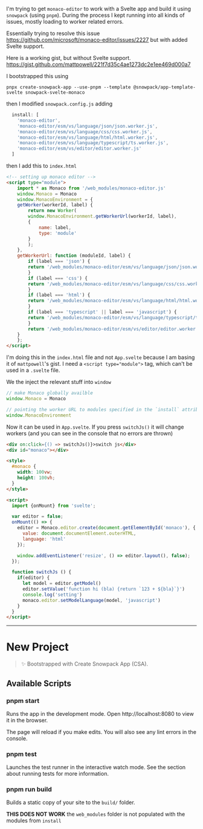 
I'm trying to get `monaco-editor` to work with a Svelte app and build it using `snowpack` (using `pnpm`).
During the process I kept running into all kinds of issues, mostly loading to worker related errors.

Essentially trying to resolve this issue https://github.com/microsoft/monaco-editor/issues/2227 but with added Svelte support.

Here is a working gist, but without Svelte support. https://gist.github.com/mattpowell/221f7d35c4ae1273dc2e1ee469d000a7

I bootstrapped this using

```
pnpx create-snowpack-app --use-pnpm --template @snowpack/app-template-svelte snowpack-svelte-monaco
```

then I modified `snowpack.config.js` adding

```js
  install: [
    'monaco-editor',
    'monaco-editor/esm/vs/language/json/json.worker.js',
    'monaco-editor/esm/vs/language/css/css.worker.js',
    'monaco-editor/esm/vs/language/html/html.worker.js',
    'monaco-editor/esm/vs/language/typescript/ts.worker.js',
    'monaco-editor/esm/vs/editor/editor.worker.js'
  ]
```

then I add this to `index.html`

```html
<!-- setting up monaco editor -->
<script type="module">
    import * as Monaco from '/web_modules/monaco-editor.js'
    window.Monaco = Monaco
    window.MonacoEnvironment = {
    getWorker(workerId, label) {
        return new Worker(
        window.MonacoEnvironment.getWorkerUrl(workerId, label),
        {
            name: label,
            type: 'module'
        }
        );
    },
    getWorkerUrl: function (moduleId, label) {
        if (label === 'json') {
        return '/web_modules/monaco-editor/esm/vs/language/json/json.worker.js';
        }
        if (label === 'css') {
        return '/web_modules/monaco-editor/esm/vs/language/css/css.worker.js';
        }
        if (label === 'html') {
        return '/web_modules/monaco-editor/esm/vs/language/html/html.worker.js';
        }
        if (label === 'typescript' || label === 'javascript') {
        return '/web_modules/monaco-editor/esm/vs/language/typescript/ts.worker.js';
        }
        return '/web_modules/monaco-editor/esm/vs/editor/editor.worker.js';
    }
    };
</script>
```

I'm doing this in the `index.html` file and not `App.svelte` because I am basing it of `mattpowell`'s gist. I need a `<script type="module">` tag, which can't be used in a `.svelte` file.

We the inject the relevant stuff into `window`

```js
// make Monaco globally availble
window.Monaco = Monaco

// pointing the worker URL to modules specified in the `install` attribute of `snowpack.config.js`
window.MonacoEnvironment
```

Now it can be used in `App.svelte`. If you press `switchJs()` it will change workers (and you can see in the console that no errors are thrown)

```html
<div on:click={() => switchJs()}>switch js</div>
<div id="monaco"></div>

<style>
  #monaco {
    width: 100vw;
    height: 100vh;
  }
</style>

<script>
  import {onMount} from 'svelte';

  var editor = false;
  onMount(() => {
    editor = Monaco.editor.create(document.getElementById('monaco'), {
      value: document.documentElement.outerHTML,
      language: 'html'
    });

    window.addEventListener('resize', () => editor.layout(), false);
  });

  function switchJs () {
    if(editor) {
      let model = editor.getModel()
      editor.setValue('function hi (bla) {return `123 + ${bla}`}')
      console.log('setting')
      monaco.editor.setModelLanguage(model, 'javascript')
    }
  }
</script>
```

----

# New Project

> ✨ Bootstrapped with Create Snowpack App (CSA).

## Available Scripts

### pnpm start

Runs the app in the development mode.
Open http://localhost:8080 to view it in the browser.

The page will reload if you make edits.
You will also see any lint errors in the console.

### pnpm test

Launches the test runner in the interactive watch mode.
See the section about running tests for more information.

### pnpm run build

Builds a static copy of your site to the `build/` folder.

**THIS DOES NOT WORK** the `web_modules` folder is not populated with the modules from `install`

<!--
~~Your app is ready to be deployed!~~

**For the best production performance:** Add a build bundler plugin like [@snowpack/plugin-webpack](https://github.com/snowpackjs/snowpack/tree/main/plugins/plugin-webpack) or [snowpack-plugin-rollup-bundle](https://github.com/ParamagicDev/snowpack-plugin-rollup-bundle) to your `snowpack.config.json` config file.
-->